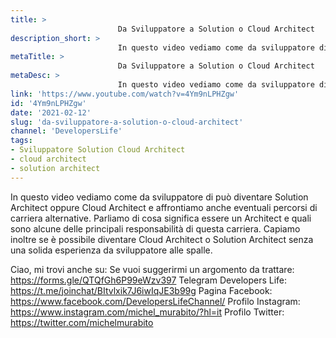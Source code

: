 ```yaml
---
title: > 
                        Da Sviluppatore a Solution o Cloud Architect
description_short: > 
                        In questo video vediamo come da sviluppatore di può diventare Solution Architect oppure Cloud Architect e affrontiamo anche ...
metaTitle: > 
                        Da Sviluppatore a Solution o Cloud Architect
metaDesc: > 
                        In questo video vediamo come da sviluppatore di può diventare Solution Architect oppure Cloud Architect e affrontiamo anche ...
link: 'https://www.youtube.com/watch?v=4Ym9nLPHZgw'
id: '4Ym9nLPHZgw'
date: '2021-02-12'
slug: 'da-sviluppatore-a-solution-o-cloud-architect'
channel: 'DevelopersLife'
tags: 
- Sviluppatore Solution Cloud Architect
- cloud architect
- solution architect
---
```

In questo video vediamo come da sviluppatore di può diventare Solution Architect oppure Cloud Architect e affrontiamo anche eventuali percorsi di carriera alternative.
Parliamo di cosa significa essere un Architect e quali sono alcune delle principali responsabilità di questa carriera. Capiamo inoltre se è possibile diventare Cloud Architect o Solution Architect senza una solida esperienza da sviluppatore alle spalle.

Ciao, mi trovi anche su:
Se vuoi suggerirmi un argomento da trattare: https://forms.gle/QTQfGh6P99eWzv397
Telegram Developers Life: https://t.me/joinchat/BItvlxik7J6iwIqJE3b99g
Pagina Facebook: https://www.facebook.com/DevelopersLifeChannel/
Profilo Instagram: https://www.instagram.com/michel_murabito/?hl=it
Profilo Twitter: https://twitter.com/michelmurabito